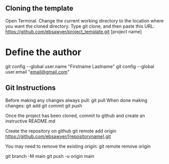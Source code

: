 ## Cloning the template

Open Terminal.
Change the current working directory to the location where you want the cloned directory.
Type git clone, and then paste this URL: https://github.com/ebsawyer/project_template.git [project name]

# Define the author

git config --global user.name "Firstname Lastname"
git config --global user.email "email@gmail.com"

## Git Instructions

Before making any changes always pull: git pull
When done making changes:
git add
git commit
git push

Once the project has been cloned, commit to github and create an instructive README.md

Create the repository on github
git remote add origin https://github.com/ebsawyer/[repositoryname].git

You may need to remove the existing origin: git remote remove origin

git branch -M main
git push -u origin main
